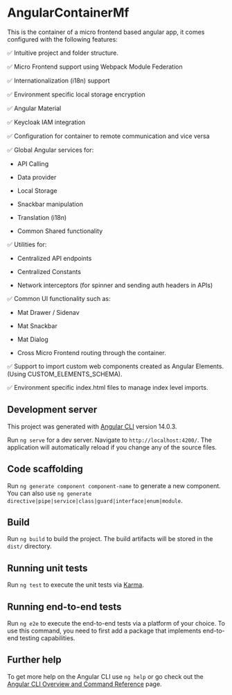 # AngularContainerMf

This is the container of a micro frontend based angular app, it comes configured with the following features:

 ✅  Intuitive project and folder structure.
 
 ✅  Micro Frontend support using Webpack Module Federation
 
 ✅  Internationalization (i18n) support
 
 ✅  Environment specific local storage encryption
 
 ✅  Angular Material
 
 ✅  Keycloak IAM integration
 
 ✅  Configuration for container to remote communication and vice versa
 
 ✅  Global Angular services for:
 
- API Calling
    
- Data provider
    
- Local Storage
    
- Snackbar manipulation
    
- Translation (i18n)
    
- Common Shared functionality
    
✅  Utilities for:

- Centralized API endpoints

- Centralized Constants

- Network interceptors (for spinner and sending auth headers in APIs)

✅  Common UI functionality such as:

- Mat Drawer / Sidenav

- Mat Snackbar

- Mat Dialog

- Cross Micro Frontend routing through the container.

 ✅  Support to import custom web components created as Angular Elements. (Using CUSTOM_ELEMENTS_SCHEMA).
 
 ✅  Environment specific index.html files to manage index level imports.


## Development server

This project was generated with [Angular CLI](https://github.com/angular/angular-cli) version 14.0.3.

Run `ng serve` for a dev server. Navigate to `http://localhost:4200/`. The application will automatically reload if you change any of the source files.

## Code scaffolding

Run `ng generate component component-name` to generate a new component. You can also use `ng generate directive|pipe|service|class|guard|interface|enum|module`.

## Build

Run `ng build` to build the project. The build artifacts will be stored in the `dist/` directory.

## Running unit tests

Run `ng test` to execute the unit tests via [Karma](https://karma-runner.github.io).

## Running end-to-end tests

Run `ng e2e` to execute the end-to-end tests via a platform of your choice. To use this command, you need to first add a package that implements end-to-end testing capabilities.

## Further help

To get more help on the Angular CLI use `ng help` or go check out the [Angular CLI Overview and Command Reference](https://angular.io/cli) page.
